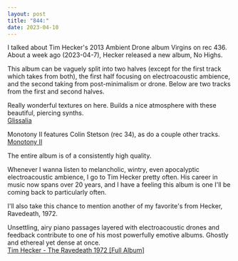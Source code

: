 ```yaml
---
layout: post
title: "844:"
date: 2023-04-10
---
```


I talked about Tim Hecker's 2013 Ambient Drone album Virgins on rec 436\. About a week ago (2023-04-7), Hecker released a new album, No Highs.

This album can be vaguely split into two halves (except for the first track which takes from both), the first half focusing on electroacoustic ambience, and the second taking from post-minimalism or drone. Below are two tracks from the first and second halves.

Really wonderful textures on here. Builds a nice atmosphere with these beautiful, piercing synths.  
[Glissalia](https://youtu.be/Ir-UlqHa1og)

Monotony II features Colin Stetson (rec 34), as do a couple other tracks.  
[Monotony II](https://youtu.be/cP0Ci1FGidY)

The entire album is of a consistently high quality.

Whenever I wanna listen to melancholic, wintry, even apocalyptic electroacoustic ambience, I go to Tim Hecker pretty often. His career in music now spans over 20 years, and I have a feeling this album is one I'll be coming back to particularly often.

I'll also take this chance to mention another of my favorite's from Hecker, Ravedeath, 1972\.

Unsettling, airy piano passages layered with electroacoustic drones and feedback contribute to one of his most powerfully emotive albums. Ghostly and ethereal yet dense at once.  
[Tim Hecker \- The Ravedeath 1972 \[Full Album\]](https://youtu.be/1NkZVWXK5jM?t=173)
